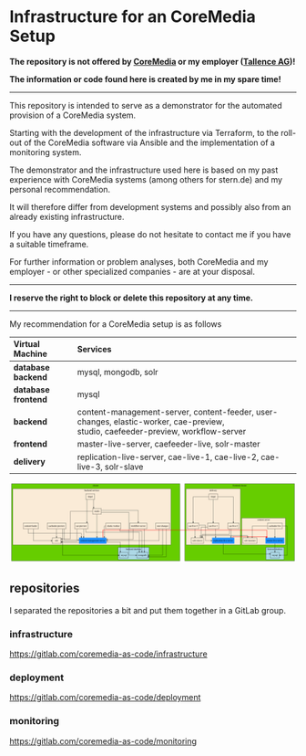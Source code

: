 # Infrastructure for an CoreMedia Setup

**The repository is not offered by [CoreMedia](https://www.coremedia.com/de/) or my employer ([Tallence AG](https://www.tallence.com))!**

**The information or code found here is created by me in my spare time!**

---

This repository is intended to serve as a demonstrator for the automated provision of a CoreMedia system.

Starting with the development of the infrastructure via Terraform, to the roll-out of the CoreMedia software via Ansible and the implementation of a monitoring system.

The demonstrator and the infrastructure used here is based on my past experience with CoreMedia systems (among others for stern.de) and my personal recommendation.

It will therefore differ from development systems and possibly also from an already existing infrastructure.

If you have any questions, please do not hesitate to contact me if you have a suitable timeframe.

For further information or problem analyses, both CoreMedia and my employer - or other specialized companies - are at your disposal.

---

**I reserve the right to block or delete this repository at any time.**

---

My recommendation for a CoreMedia setup is as follows

| Virtual Machine         | Services |
| :------                 | :---------- |
| **database backend**    | mysql, mongodb, solr |
| **database frontend**   | mysql |
| **backend**      | content-management-server, content-feeder, user-changes, elastic-worker, cae-preview,<br> studio, caefeeder-preview, workflow-server |
| **frontend**     | master-live-server, caefeeder-live, solr-master |
| **delivery**     | replication-live-server, cae-live-1, cae-live-2, cae-live-3, solr-slave |

![setup](setup.png)


## repositories

I separated the repositories a bit and put them together in a GitLab group.

### infrastructure

https://gitlab.com/coremedia-as-code/infrastructure

### deployment

https://gitlab.com/coremedia-as-code/deployment

### monitoring

https://gitlab.com/coremedia-as-code/monitoring

